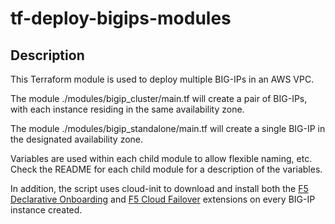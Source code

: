 # tf-deploy-bigips-modules

## Description

This Terraform module is used to deploy multiple BIG-IPs in an AWS VPC.

The module ./modules/bigip_cluster/main.tf will create a pair of BIG-IPs, with each instance residing in the same availability zone.

The module ./modules/bigip_standalone/main.tf will create a single BIG-IP in the designated availability zone.

Variables are used within each child module to allow flexible naming, etc.  Check the README for each child module for a description of the variables.

In addition, the script uses cloud-init to download and install both the [F5 Declarative Onboarding](https://clouddocs.f5.com/products/extensions/f5-declarative-onboarding/latest/) and [F5 Cloud Failover](https://clouddocs.f5networks.net/products/extensions/f5-cloud-failover/latest/) extensions on every BIG-IP instance created.
